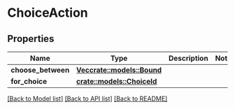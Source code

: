 # ChoiceAction

## Properties

Name | Type | Description | Notes
------------ | ------------- | ------------- | -------------
**choose_between** | [**Vec<crate::models::Bound>**](Bound.md) |  | 
**for_choice** | [**crate::models::ChoiceId**](ChoiceId.md) |  | 

[[Back to Model list]](../README.md#documentation-for-models) [[Back to API list]](../README.md#documentation-for-api-endpoints) [[Back to README]](../README.md)


